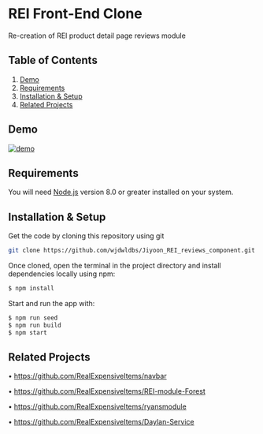 # REI Front-End Clone

Re-creation of REI product detail page reviews module

## Table of Contents

1. [Demo](#demo)
2. [Requirements](#requirements)
3. [Installation & Setup](#installation)
4. [Related Projects](#related)

## Demo <a name="demo"></a>

[![demo](https://img.youtube.com/vi/_QLlZciTfBw/maxresdefault.jpg)](https://www.youtube.com/embed/_QLlZciTfBw)

## Requirements <a name="requirements"></a>

You will need [Node.js](https://nodejs.org/en/) version 8.0 or greater installed on your system.

## Installation & Setup <a name="installation"></a>

Get the code by cloning this repository using git

```bash
git clone https://github.com/wjdwldbs/Jiyoon_REI_reviews_component.git
```

Once cloned, open the terminal in the project directory and install dependencies locally using npm:

```bash
$ npm install
```

Start and run the app with:

```bash
$ npm run seed
$ npm run build
$ npm start
```

## Related Projects <a name="related"></a>

• https://github.com/RealExpensiveItems/navbar

• https://github.com/RealExpensiveItems/REI-module-Forest

• https://github.com/RealExpensiveItems/ryansmodule

• https://github.com/RealExpensiveItems/Daylan-Service
